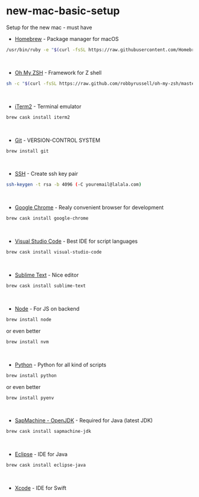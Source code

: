 # new-mac-basic-setup
Setup for the new mac - must have
<br>

* [Homebrew](https://brew.sh) - Package manager for macOS
```bash
/usr/bin/ruby -e "$(curl -fsSL https://raw.githubusercontent.com/Homebrew/install/master/install)"
```
<br>

* [Oh My ZSH](https://ohmyz.sh) - Framework for Z shell
```bash
sh -c "$(curl -fsSL https://raw.github.com/robbyrussell/oh-my-zsh/master/tools/install.sh)"
```
<br>


* [iTerm2](https://www.iterm2.com) - Terminal emulator
```bash
brew cask install iterm2
```
<br>


* [Git](https://git-scm.com) - VERSION-CONTROL SYSTEM
```bash
brew install git
```
<br>


* [SSH](https://de.wikipedia.org/wiki/Secure_Shell) - Create ssh key pair
```bash
ssh-keygen -t rsa -b 4096 (-C youremail@lalala.com)
```
<br>



* [Google Chrome](https://www.google.com/chrome/) - Realy convenient browser for development
```bash
brew cask install google-chrome
```
<br>


* [Visual Studio Code](https://code.visualstudio.com) - Best IDE for script languages
```bash
brew cask install visual-studio-code
```
<br>


* [Sublime Text](https://www.sublimetext.com) - Nice editor
```bash
brew cask install sublime-text
```
<br>



* [Node](https://nodejs.org) - For JS on backend
```bash
brew install node
```
or even better
```bash
brew install nvm
```
<br>

* [Python](https://www.python.org) - Python for all kind of scripts
```bash
brew install python
```
or even better
```bash
brew install pyenv
```
<br>



* [SapMachine - OpenJDK](https://sap.github.io/SapMachine/) - Required for Java (latest JDK)
```bash
brew cask install sapmachine-jdk
```
<br>

* [Eclipse](https://sap.github.io/SapMachine/) - IDE for Java
```bash
brew cask install eclipse-java
```
<br>



* [Xcode](https://developer.apple.com/xcode/) - IDE for Swift


